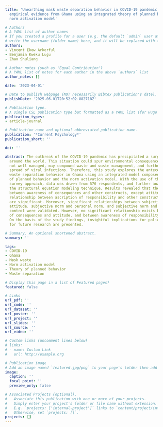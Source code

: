 ```yaml
---
title: 'Unearthing mask waste separation behavior in COVID-19 pandemic period: An
  empirical evidence from Ghana using an integrated theory of planned behavior and
  norm activation model'

# Authors
# A YAML list of author names
# If you created a profile for a user (e.g. the default `admin` user at `content/authors/admin/`), 
# write the username (folder name) here, and it will be replaced with their full name and linked to their profile.
authors:
- Vincent Ekow Arkorful
- Benjamin Kweku Lugu
- Zhao Shuliang

# Author notes (such as 'Equal Contribution')
# A YAML list of notes for each author in the above `authors` list
author_notes: []

date: '2023-04-01'

# Date to publish webpage (NOT necessarily Bibtex publication's date).
publishDate: '2025-06-01T20:52:02.882718Z'

# Publication type.
# A single CSL publication type but formatted as a YAML list (for Hugo requirements).
publication_types:
- article-journal

# Publication name and optional abbreviated publication name.
publication: '*Current Psychology*'
publication_short: ''

doi: ''

abstract: The outbreak of the COVID-19 pandemic has precipitated a surge in mask usage
  around the world. This situation could spur environmental consequences which when
  not well managed, may compound waste and waste management, and further drive the
  spread of viral infections. Therefore, this study explores the antecedents of mask
  waste separation behavior in Ghana using an integrated model composed of the theory
  of planned behavior and the norm activation model. With the use of the questionnaire
  survey approach, data was drawn from 570 respondents, and further analyzed using
  the structural equation modeling technique. Results revealed that the relationship
  between awareness of consequences and other constructs, except attitude, and the
  relationship between ascription of responsibility and other constructs, except attitude,
  are significant. Moreover, significant relationships between subjective norm and
  attitude, subjective norm and personal norm, and subjective norm and perceived behavior
  control were validated. However, no significant relationship exists between awareness
  of consequences and attitude, and between awareness of responsibility and attitude.
  On the basis of the study findings, insightful implications for policy and suggestions
  for future research are presented.

# Summary. An optional shortened abstract.
summary: ''

tags:
- COVID-19
- Ghana
- Mask waste
- Norm activation model
- Theory of planned behavior
- Waste separation

# Display this page in a list of Featured pages?
featured: false

# Links
url_pdf: ''
url_code: ''
url_dataset: ''
url_poster: ''
url_project: ''
url_slides: ''
url_source: ''
url_video: ''

# Custom links (uncomment lines below)
# links:
# - name: Custom Link
#   url: http://example.org

# Publication image
# Add an image named `featured.jpg/png` to your page's folder then add a caption below.
image:
  caption: ''
  focal_point: ''
  preview_only: false

# Associated Projects (optional).
#   Associate this publication with one or more of your projects.
#   Simply enter your project's folder or file name without extension.
#   E.g. `projects: ['internal-project']` links to `content/project/internal-project/index.md`.
#   Otherwise, set `projects: []`.
projects: []
---
```


